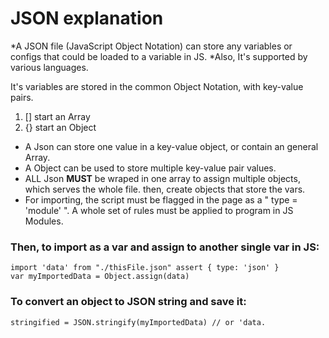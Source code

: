 # JSON explanation

*A JSON file (JavaScript Object Notation) can store any variables or configs that could be loaded to a variable in JS.
*Also, It's supported by various languages.

It's variables are stored in the common Object Notation, with key-value pairs.
1. [] start an Array
2. {} start an Object

* A Json can store one value in a key-value object, or contain an general Array.
* A Object can be used to store multiple key-value pair values.
* ALL Json **MUST** be wraped in one array to assign multiple objects, which serves the whole file. then, create objects that store the vars.
* For importing, the script must be flagged in the page as a " type = 'module' ". A whole set of rules must be applied to program in JS Modules.

### Then, to import as a var and assign to another single var in JS:
    import 'data' from "./thisFile.json" assert { type: 'json' }
    var myImportedData = Object.assign(data)

### To convert an object to JSON string and save it:
    stringified = JSON.stringify(myImportedData) // or 'data.
    